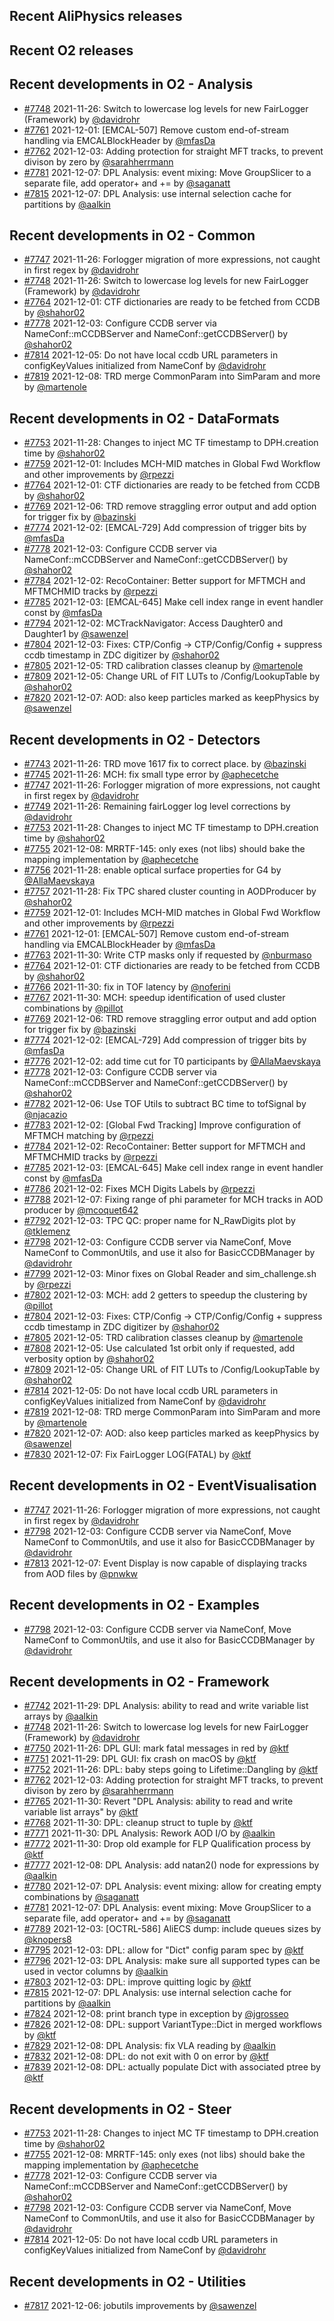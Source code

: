 ## Recent AliPhysics releases
## Recent O2 releases
## Recent developments in O2 - Analysis
- [\#7748](https://github.com/AliceO2Group/AliceO2/pull/7748) 2021-11-26: Switch to lowercase log levels for new FairLogger (Framework) by [@davidrohr](https://github.com/davidrohr)
- [\#7761](https://github.com/AliceO2Group/AliceO2/pull/7761) 2021-12-01: [EMCAL-507] Remove custom end-of-stream handling via EMCALBlockHeader by [@mfasDa](https://github.com/mfasDa)
- [\#7762](https://github.com/AliceO2Group/AliceO2/pull/7762) 2021-12-03: Adding protection for straight MFT tracks, to prevent divison by zero by [@sarahherrmann](https://github.com/sarahherrmann)
- [\#7781](https://github.com/AliceO2Group/AliceO2/pull/7781) 2021-12-07: DPL Analysis: event mixing: Move GroupSlicer to a separate file, add operator+ and += by [@saganatt](https://github.com/saganatt)
- [\#7815](https://github.com/AliceO2Group/AliceO2/pull/7815) 2021-12-07: DPL Analysis: use internal selection cache for partitions by [@aalkin](https://github.com/aalkin)
## Recent developments in O2 - Common
- [\#7747](https://github.com/AliceO2Group/AliceO2/pull/7747) 2021-11-26: Forlogger migration of more expressions, not caught in first regex by [@davidrohr](https://github.com/davidrohr)
- [\#7748](https://github.com/AliceO2Group/AliceO2/pull/7748) 2021-11-26: Switch to lowercase log levels for new FairLogger (Framework) by [@davidrohr](https://github.com/davidrohr)
- [\#7764](https://github.com/AliceO2Group/AliceO2/pull/7764) 2021-12-01: CTF dictionaries are ready to be fetched from CCDB by [@shahor02](https://github.com/shahor02)
- [\#7778](https://github.com/AliceO2Group/AliceO2/pull/7778) 2021-12-03: Configure CCDB server via NameConf::mCCDBServer and NameConf::getCCDBServer() by [@shahor02](https://github.com/shahor02)
- [\#7814](https://github.com/AliceO2Group/AliceO2/pull/7814) 2021-12-05: Do not have local ccdb URL parameters in configKeyValues initialized from NameConf by [@davidrohr](https://github.com/davidrohr)
- [\#7819](https://github.com/AliceO2Group/AliceO2/pull/7819) 2021-12-08: TRD merge CommonParam into SimParam and more by [@martenole](https://github.com/martenole)
## Recent developments in O2 - DataFormats
- [\#7753](https://github.com/AliceO2Group/AliceO2/pull/7753) 2021-11-28: Changes to inject MC TF timestamp to DPH.creation time by [@shahor02](https://github.com/shahor02)
- [\#7759](https://github.com/AliceO2Group/AliceO2/pull/7759) 2021-12-01: Includes MCH-MID matches in Global Fwd Workflow and other improvements by [@rpezzi](https://github.com/rpezzi)
- [\#7764](https://github.com/AliceO2Group/AliceO2/pull/7764) 2021-12-01: CTF dictionaries are ready to be fetched from CCDB by [@shahor02](https://github.com/shahor02)
- [\#7769](https://github.com/AliceO2Group/AliceO2/pull/7769) 2021-12-06: TRD remove straggling error output and add option for trigger fix by [@bazinski](https://github.com/bazinski)
- [\#7774](https://github.com/AliceO2Group/AliceO2/pull/7774) 2021-12-02: [EMCAL-729] Add compression of trigger bits by [@mfasDa](https://github.com/mfasDa)
- [\#7778](https://github.com/AliceO2Group/AliceO2/pull/7778) 2021-12-03: Configure CCDB server via NameConf::mCCDBServer and NameConf::getCCDBServer() by [@shahor02](https://github.com/shahor02)
- [\#7784](https://github.com/AliceO2Group/AliceO2/pull/7784) 2021-12-02: RecoContainer: Better support for MFTMCH and MFTMCHMID tracks by [@rpezzi](https://github.com/rpezzi)
- [\#7785](https://github.com/AliceO2Group/AliceO2/pull/7785) 2021-12-03: [EMCAL-645] Make cell index range in event handler const by [@mfasDa](https://github.com/mfasDa)
- [\#7794](https://github.com/AliceO2Group/AliceO2/pull/7794) 2021-12-02: MCTrackNavigator: Access Daughter0 and Daughter1 by [@sawenzel](https://github.com/sawenzel)
- [\#7804](https://github.com/AliceO2Group/AliceO2/pull/7804) 2021-12-03: Fixes: CTP/Config -> CTP/Config/Config + suppress ccdb timestamp in ZDC digitizer by [@shahor02](https://github.com/shahor02)
- [\#7805](https://github.com/AliceO2Group/AliceO2/pull/7805) 2021-12-05: TRD calibration classes cleanup by [@martenole](https://github.com/martenole)
- [\#7809](https://github.com/AliceO2Group/AliceO2/pull/7809) 2021-12-05: Change URL of FIT LUTs to <DET>/Config/LookupTable by [@shahor02](https://github.com/shahor02)
- [\#7820](https://github.com/AliceO2Group/AliceO2/pull/7820) 2021-12-07: AOD: also keep particles marked as keepPhysics by [@sawenzel](https://github.com/sawenzel)
## Recent developments in O2 - Detectors
- [\#7743](https://github.com/AliceO2Group/AliceO2/pull/7743) 2021-11-26: TRD move 1617 fix to correct place. by [@bazinski](https://github.com/bazinski)
- [\#7745](https://github.com/AliceO2Group/AliceO2/pull/7745) 2021-11-26: MCH: fix small type error by [@aphecetche](https://github.com/aphecetche)
- [\#7747](https://github.com/AliceO2Group/AliceO2/pull/7747) 2021-11-26: Forlogger migration of more expressions, not caught in first regex by [@davidrohr](https://github.com/davidrohr)
- [\#7749](https://github.com/AliceO2Group/AliceO2/pull/7749) 2021-11-26: Remaining fairLogger log level corrections by [@davidrohr](https://github.com/davidrohr)
- [\#7753](https://github.com/AliceO2Group/AliceO2/pull/7753) 2021-11-28: Changes to inject MC TF timestamp to DPH.creation time by [@shahor02](https://github.com/shahor02)
- [\#7755](https://github.com/AliceO2Group/AliceO2/pull/7755) 2021-12-08: MRRTF-145: only exes (not libs) should bake the mapping implementation by [@aphecetche](https://github.com/aphecetche)
- [\#7756](https://github.com/AliceO2Group/AliceO2/pull/7756) 2021-11-28: enable optical surface properties for G4 by [@AllaMaevskaya](https://github.com/AllaMaevskaya)
- [\#7757](https://github.com/AliceO2Group/AliceO2/pull/7757) 2021-11-28: Fix TPC shared cluster counting in AODProducer by [@shahor02](https://github.com/shahor02)
- [\#7759](https://github.com/AliceO2Group/AliceO2/pull/7759) 2021-12-01: Includes MCH-MID matches in Global Fwd Workflow and other improvements by [@rpezzi](https://github.com/rpezzi)
- [\#7761](https://github.com/AliceO2Group/AliceO2/pull/7761) 2021-12-01: [EMCAL-507] Remove custom end-of-stream handling via EMCALBlockHeader by [@mfasDa](https://github.com/mfasDa)
- [\#7763](https://github.com/AliceO2Group/AliceO2/pull/7763) 2021-11-30: Write CTP masks only if requested by [@nburmaso](https://github.com/nburmaso)
- [\#7764](https://github.com/AliceO2Group/AliceO2/pull/7764) 2021-12-01: CTF dictionaries are ready to be fetched from CCDB by [@shahor02](https://github.com/shahor02)
- [\#7766](https://github.com/AliceO2Group/AliceO2/pull/7766) 2021-11-30: fix in TOF latency by [@noferini](https://github.com/noferini)
- [\#7767](https://github.com/AliceO2Group/AliceO2/pull/7767) 2021-11-30: MCH: speedup identification of used cluster combinations by [@pillot](https://github.com/pillot)
- [\#7769](https://github.com/AliceO2Group/AliceO2/pull/7769) 2021-12-06: TRD remove straggling error output and add option for trigger fix by [@bazinski](https://github.com/bazinski)
- [\#7774](https://github.com/AliceO2Group/AliceO2/pull/7774) 2021-12-02: [EMCAL-729] Add compression of trigger bits by [@mfasDa](https://github.com/mfasDa)
- [\#7776](https://github.com/AliceO2Group/AliceO2/pull/7776) 2021-12-02: add time cut for T0 participants by [@AllaMaevskaya](https://github.com/AllaMaevskaya)
- [\#7778](https://github.com/AliceO2Group/AliceO2/pull/7778) 2021-12-03: Configure CCDB server via NameConf::mCCDBServer and NameConf::getCCDBServer() by [@shahor02](https://github.com/shahor02)
- [\#7782](https://github.com/AliceO2Group/AliceO2/pull/7782) 2021-12-06: Use TOF Utils to subtract BC time to tofSignal by [@njacazio](https://github.com/njacazio)
- [\#7783](https://github.com/AliceO2Group/AliceO2/pull/7783) 2021-12-02: [Global Fwd Tracking] Improve configuration of MFTMCH matching by [@rpezzi](https://github.com/rpezzi)
- [\#7784](https://github.com/AliceO2Group/AliceO2/pull/7784) 2021-12-02: RecoContainer: Better support for MFTMCH and MFTMCHMID tracks by [@rpezzi](https://github.com/rpezzi)
- [\#7785](https://github.com/AliceO2Group/AliceO2/pull/7785) 2021-12-03: [EMCAL-645] Make cell index range in event handler const by [@mfasDa](https://github.com/mfasDa)
- [\#7786](https://github.com/AliceO2Group/AliceO2/pull/7786) 2021-12-02: Fixes MCH Digits Labels by [@rpezzi](https://github.com/rpezzi)
- [\#7788](https://github.com/AliceO2Group/AliceO2/pull/7788) 2021-12-07: Fixing range of phi parameter for MCH tracks in AOD producer by [@mcoquet642](https://github.com/mcoquet642)
- [\#7792](https://github.com/AliceO2Group/AliceO2/pull/7792) 2021-12-03: TPC QC: proper name for N_RawDigits plot by [@tklemenz](https://github.com/tklemenz)
- [\#7798](https://github.com/AliceO2Group/AliceO2/pull/7798) 2021-12-03: Configure CCDB server via NameConf, Move NameConf to CommonUtils, and use it also for BasicCCDBManager by [@davidrohr](https://github.com/davidrohr)
- [\#7799](https://github.com/AliceO2Group/AliceO2/pull/7799) 2021-12-03: Minor fixes on Global Reader and sim_challenge.sh by [@rpezzi](https://github.com/rpezzi)
- [\#7802](https://github.com/AliceO2Group/AliceO2/pull/7802) 2021-12-03: MCH: add 2 getters to speedup the clustering by [@pillot](https://github.com/pillot)
- [\#7804](https://github.com/AliceO2Group/AliceO2/pull/7804) 2021-12-03: Fixes: CTP/Config -> CTP/Config/Config + suppress ccdb timestamp in ZDC digitizer by [@shahor02](https://github.com/shahor02)
- [\#7805](https://github.com/AliceO2Group/AliceO2/pull/7805) 2021-12-05: TRD calibration classes cleanup by [@martenole](https://github.com/martenole)
- [\#7808](https://github.com/AliceO2Group/AliceO2/pull/7808) 2021-12-05: Use calculated 1st orbit only if requested, add verbosity option by [@shahor02](https://github.com/shahor02)
- [\#7809](https://github.com/AliceO2Group/AliceO2/pull/7809) 2021-12-05: Change URL of FIT LUTs to <DET>/Config/LookupTable by [@shahor02](https://github.com/shahor02)
- [\#7814](https://github.com/AliceO2Group/AliceO2/pull/7814) 2021-12-05: Do not have local ccdb URL parameters in configKeyValues initialized from NameConf by [@davidrohr](https://github.com/davidrohr)
- [\#7819](https://github.com/AliceO2Group/AliceO2/pull/7819) 2021-12-08: TRD merge CommonParam into SimParam and more by [@martenole](https://github.com/martenole)
- [\#7820](https://github.com/AliceO2Group/AliceO2/pull/7820) 2021-12-07: AOD: also keep particles marked as keepPhysics by [@sawenzel](https://github.com/sawenzel)
- [\#7830](https://github.com/AliceO2Group/AliceO2/pull/7830) 2021-12-07: Fix FairLogger LOG(FATAL) by [@ktf](https://github.com/ktf)
## Recent developments in O2 - EventVisualisation
- [\#7747](https://github.com/AliceO2Group/AliceO2/pull/7747) 2021-11-26: Forlogger migration of more expressions, not caught in first regex by [@davidrohr](https://github.com/davidrohr)
- [\#7798](https://github.com/AliceO2Group/AliceO2/pull/7798) 2021-12-03: Configure CCDB server via NameConf, Move NameConf to CommonUtils, and use it also for BasicCCDBManager by [@davidrohr](https://github.com/davidrohr)
- [\#7813](https://github.com/AliceO2Group/AliceO2/pull/7813) 2021-12-07: Event Display is now capable of displaying tracks from AOD files by [@pnwkw](https://github.com/pnwkw)
## Recent developments in O2 - Examples
- [\#7798](https://github.com/AliceO2Group/AliceO2/pull/7798) 2021-12-03: Configure CCDB server via NameConf, Move NameConf to CommonUtils, and use it also for BasicCCDBManager by [@davidrohr](https://github.com/davidrohr)
## Recent developments in O2 - Framework
- [\#7742](https://github.com/AliceO2Group/AliceO2/pull/7742) 2021-11-29: DPL Analysis: ability to read and write variable list arrays by [@aalkin](https://github.com/aalkin)
- [\#7748](https://github.com/AliceO2Group/AliceO2/pull/7748) 2021-11-26: Switch to lowercase log levels for new FairLogger (Framework) by [@davidrohr](https://github.com/davidrohr)
- [\#7750](https://github.com/AliceO2Group/AliceO2/pull/7750) 2021-11-26: DPL GUI: mark fatal messages in red by [@ktf](https://github.com/ktf)
- [\#7751](https://github.com/AliceO2Group/AliceO2/pull/7751) 2021-11-29: DPL GUI: fix crash on macOS by [@ktf](https://github.com/ktf)
- [\#7752](https://github.com/AliceO2Group/AliceO2/pull/7752) 2021-11-26: DPL: baby steps going to Lifetime::Dangling by [@ktf](https://github.com/ktf)
- [\#7762](https://github.com/AliceO2Group/AliceO2/pull/7762) 2021-12-03: Adding protection for straight MFT tracks, to prevent divison by zero by [@sarahherrmann](https://github.com/sarahherrmann)
- [\#7765](https://github.com/AliceO2Group/AliceO2/pull/7765) 2021-11-30: Revert "DPL Analysis: ability to read and write variable list arrays" by [@ktf](https://github.com/ktf)
- [\#7768](https://github.com/AliceO2Group/AliceO2/pull/7768) 2021-11-30: DPL: cleanup struct to tuple by [@ktf](https://github.com/ktf)
- [\#7771](https://github.com/AliceO2Group/AliceO2/pull/7771) 2021-11-30: DPL Analysis: Rework AOD I/O by [@aalkin](https://github.com/aalkin)
- [\#7772](https://github.com/AliceO2Group/AliceO2/pull/7772) 2021-11-30: Drop old example for FLP Qualification process by [@ktf](https://github.com/ktf)
- [\#7777](https://github.com/AliceO2Group/AliceO2/pull/7777) 2021-12-08: DPL Analysis: add natan2() node for expressions by [@aalkin](https://github.com/aalkin)
- [\#7780](https://github.com/AliceO2Group/AliceO2/pull/7780) 2021-12-07: DPL Analysis: event mixing: allow for creating empty combinations by [@saganatt](https://github.com/saganatt)
- [\#7781](https://github.com/AliceO2Group/AliceO2/pull/7781) 2021-12-07: DPL Analysis: event mixing: Move GroupSlicer to a separate file, add operator+ and += by [@saganatt](https://github.com/saganatt)
- [\#7789](https://github.com/AliceO2Group/AliceO2/pull/7789) 2021-12-03: [OCTRL-586] AliECS dump: include queues sizes by [@knopers8](https://github.com/knopers8)
- [\#7795](https://github.com/AliceO2Group/AliceO2/pull/7795) 2021-12-03: DPL: allow for "Dict" config param spec by [@ktf](https://github.com/ktf)
- [\#7796](https://github.com/AliceO2Group/AliceO2/pull/7796) 2021-12-03: DPL Analysis: make sure all supported types can be used in vector columns by [@aalkin](https://github.com/aalkin)
- [\#7803](https://github.com/AliceO2Group/AliceO2/pull/7803) 2021-12-03: DPL: improve quitting logic by [@ktf](https://github.com/ktf)
- [\#7815](https://github.com/AliceO2Group/AliceO2/pull/7815) 2021-12-07: DPL Analysis: use internal selection cache for partitions by [@aalkin](https://github.com/aalkin)
- [\#7824](https://github.com/AliceO2Group/AliceO2/pull/7824) 2021-12-08: print branch type in exception by [@jgrosseo](https://github.com/jgrosseo)
- [\#7826](https://github.com/AliceO2Group/AliceO2/pull/7826) 2021-12-08: DPL: support VariantType::Dict in merged workflows by [@ktf](https://github.com/ktf)
- [\#7829](https://github.com/AliceO2Group/AliceO2/pull/7829) 2021-12-08: DPL Analysis: fix VLA reading by [@aalkin](https://github.com/aalkin)
- [\#7832](https://github.com/AliceO2Group/AliceO2/pull/7832) 2021-12-08: DPL: do not exit with 0 on error by [@ktf](https://github.com/ktf)
- [\#7839](https://github.com/AliceO2Group/AliceO2/pull/7839) 2021-12-08: DPL: actually populate Dict with associated ptree by [@ktf](https://github.com/ktf)
## Recent developments in O2 - Steer
- [\#7753](https://github.com/AliceO2Group/AliceO2/pull/7753) 2021-11-28: Changes to inject MC TF timestamp to DPH.creation time by [@shahor02](https://github.com/shahor02)
- [\#7755](https://github.com/AliceO2Group/AliceO2/pull/7755) 2021-12-08: MRRTF-145: only exes (not libs) should bake the mapping implementation by [@aphecetche](https://github.com/aphecetche)
- [\#7778](https://github.com/AliceO2Group/AliceO2/pull/7778) 2021-12-03: Configure CCDB server via NameConf::mCCDBServer and NameConf::getCCDBServer() by [@shahor02](https://github.com/shahor02)
- [\#7798](https://github.com/AliceO2Group/AliceO2/pull/7798) 2021-12-03: Configure CCDB server via NameConf, Move NameConf to CommonUtils, and use it also for BasicCCDBManager by [@davidrohr](https://github.com/davidrohr)
- [\#7814](https://github.com/AliceO2Group/AliceO2/pull/7814) 2021-12-05: Do not have local ccdb URL parameters in configKeyValues initialized from NameConf by [@davidrohr](https://github.com/davidrohr)
## Recent developments in O2 - Utilities
- [\#7817](https://github.com/AliceO2Group/AliceO2/pull/7817) 2021-12-06: jobutils improvements by [@sawenzel](https://github.com/sawenzel)
